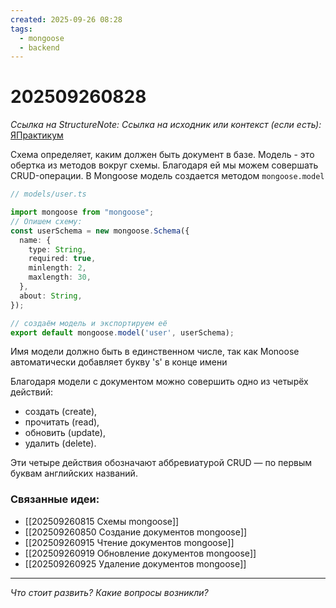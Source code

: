 ```yaml
---
created: 2025-09-26 08:28
tags:
  - mongoose
  - backend
---
```

# 202509260828
*Ссылка на StructureNote:* 
*Ссылка на исходник или контекст (если есть):* [ЯПрактикум](https://practicum.yandex.ru/learn/backend-nodejs/courses/16b47298-e20d-4fde-9619-1ab305039a00/sprints/564238/topics/a4928f0d-5f69-4053-bea3-fa90d3a2a89f/lessons/15cef645-c2a0-4925-9e9b-bb174e07ec2e/)

Схема определяет, каким должен быть документ в базе. Модель - это обертка из методов вокруг схемы. Благодаря ей мы можем совершать CRUD-операции. В Mongoose модель создается методом `mongoose.model`
```ts
// models/user.ts

import mongoose from "mongoose";
// Опишем схему:
const userSchema = new mongoose.Schema({
  name: {
    type: String,
    required: true,
    minlength: 2,
    maxlength: 30,
  },
  about: String,
});

// создаём модель и экспортируем её
export default mongoose.model('user', userSchema);
```
Имя модели должно быть в единственном числе, так как Monoose автоматически добавляет букву 's' в конце имени

Благодаря модели с документом можно совершить одно из четырёх действий:

- создать (create),
- прочитать (read),
- обновить (update),
- удалить (delete).

Эти четыре действия обозначают аббревиатурой CRUD — по первым буквам английских названий.
### Связанные идеи:
* [[202509260815 Схемы mongoose]]
* [[202509260850 Создание документов mongoose]]
* [[202509260915 Чтение документов mongoose]]
* [[202509260919 Обновление документов mongoose]]
* [[202509260925 Удаление документов mongoose]]
---

*Что стоит развить? Какие вопросы возникли?*